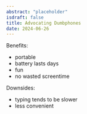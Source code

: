 ```yaml
---
abstract: "placeholder"
isdraft: false
title: Advocating Dumbphones
date: 2024-06-26
---
```


Benefits:

- portable
- battery lasts days
- fun
- no wasted screentime

Downsides:

- typing tends to be slower
- less convenient
